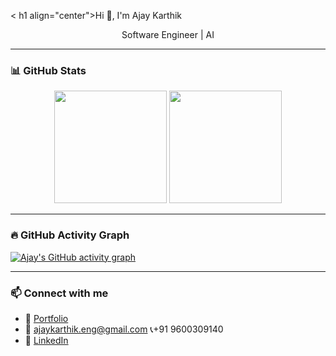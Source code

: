 < h1 align="center">Hi 👋, I'm Ajay Karthik</h1>
<p align="center"> Software Engineer | AI </p>

---

### 📊 GitHub Stats

<p align="center">
  <img src="https://github-readme-stats.vercel.app/api?username=ajaykarthik-t&show_icons=true&theme=github_dark&count_private=true" height="180" />
  <img src="https://github-readme-stats.vercel.app/api/top-langs/?username=ajaykarthik-t&layout=compact&theme=github_dark&hide=jupyter%20notebook" height="180" />
</p>

---

### 🔥 GitHub Activity Graph

[![Ajay's GitHub activity graph](https://github-readme-activity-graph.vercel.app/graph?username=ajaykarthik-t&theme=github-dark)](https://github.com/ajaykarthik-t)

---


### 📫 Connect with me

- 💼 [Portfolio](https://innoprojects.tech)
- 📧 ajaykarthik.eng@gmail.com 📞+91 9600309140
- 🔗 [LinkedIn](https://www.linkedin.com/in/ajaykarthik-t)


